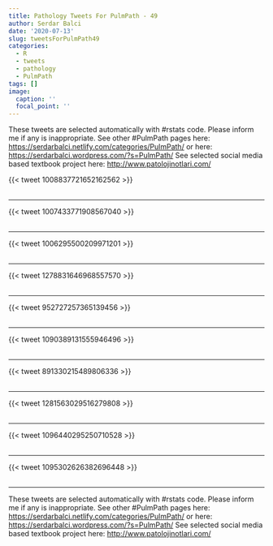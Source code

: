 ```yaml
---
title: Pathology Tweets For PulmPath - 49
author: Serdar Balci
date: '2020-07-13'
slug: tweetsForPulmPath49
categories:
  - R
  - tweets
  - pathology
  - PulmPath
tags: []
image:
  caption: ''
  focal_point: ''
---
```



These tweets are selected automatically with #rstats code. Please inform me if any is inappropriate.
See other #PulmPath pages here: https://serdarbalci.netlify.com/categories/PulmPath/  or here: https://serdarbalci.wordpress.com/?s=PulmPath/ 
See selected social media based textbook project here: http://www.patolojinotlari.com/

{{< tweet 1008837721652162562 >}}
<br>
<br>
<hr>
{{< tweet 1007433771908567040 >}}
<br>
<br>
<hr>
{{< tweet 1006295500209971201 >}}
<br>
<br>
<hr>
{{< tweet 1278831646968557570 >}}
<br>
<br>
<hr>
{{< tweet 952727257365139456 >}}
<br>
<br>
<hr>
{{< tweet 1090389131555946496 >}}
<br>
<br>
<hr>
{{< tweet 891330215489806336 >}}
<br>
<br>
<hr>
{{< tweet 1281563029516279808 >}}
<br>
<br>
<hr>
{{< tweet 1096440295250710528 >}}
<br>
<br>
<hr>
{{< tweet 1095302626382696448 >}}
<br>
<br>
<hr>


These tweets are selected automatically with #rstats code. Please inform me if any is inappropriate.
See other #PulmPath pages here: https://serdarbalci.netlify.com/categories/PulmPath/  or here: https://serdarbalci.wordpress.com/?s=PulmPath/ 
See selected social media based textbook project here: http://www.patolojinotlari.com/
